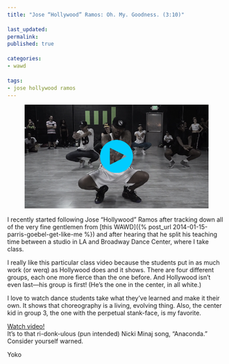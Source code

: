 ```yaml
---
title: "Jose “Hollywood” Ramos: Oh. My. Goodness. (3:10)"

last_updated: 
permalink: 
published: true

categories:
- wawd

tags:
- jose hollywood ramos
---
```



<figure>
	<a href="https://www.youtube.com/watch?v=ew595SQTSEQ"><img src="/assets/images/2014-08-27-hollywood-anaconda.jpg" alt="Hollywood getting rill low 🔥" /></a>
</figure>

I recently started following Jose “Hollywood” Ramos after tracking down all of the very fine gentlemen from [this WAWD]({% post_url 2014-01-15-parris-goebel-get-like-me %}) and after hearing that he split his teaching time between a studio in LA and Broadway Dance Center, where I take class.

I really like this particular class video because the students put in as much work (or werq) as Hollywood does and it shows. There are four different groups, each one more fierce than the one before. And Hollywood isn’t even last—his group is first! (He’s the one in the center, in all white.)

I love to watch dance students take what they’ve learned and make it their own. It shows that choreography is a living, evolving thing. Also, the center kid in group 3, the one with the perpetual stank-face, is my favorite.

[Watch video!](https://www.youtube.com/watch?v=ew595SQTSEQ)  
It’s to that ri-donk-ulous (pun intended) Nicki Minaj song, “Anaconda.” Consider yourself warned.

Yoko